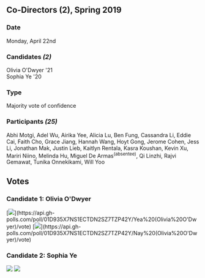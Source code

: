## Co-Directors (2), Spring 2019
### Date
Monday, April 22nd
### Candidates *(2)*
Olivia O'Dwyer '21
<br>Sophia Ye '20
### Type
Majority vote of confidence
### Participants *(25)*
Abhi Motgi, Adel Wu, Airika Yee, Alicia Lu, Ben Fung, Cassandra Li, Eddie Cai, Faith Cho, Grace Jiang, Hannah Wang, Hoyt Gong, Jerome Cohen, Jess Li, Jonathan Mak, Justin Lieb, Kaitlyn Rentala, Kasra Koushan, Kevin Xu, Mariri Niino, Melinda Hu, Miguel De Armas<sup>(absentee)</sup>, Qi Linzhi, Rajvi Gemawat, Tunika Onnekikami, Will Yoo

## Votes
### Candidate 1: Olivia O'Dwyer
[![](https://api.gh-polls.com/poll/01D935X7NS1ECTDN2SZ7TZP42Y/Yea%20(Olivia%20O'Dwyer))](https://api.gh-polls.com/poll/01D935X7NS1ECTDN2SZ7TZP42Y/Yea%20(Olivia%20O'Dwyer)/vote)
[![](https://api.gh-polls.com/poll/01D935X7NS1ECTDN2SZ7TZP42Y/Nay%20(Olivia%20O'Dwyer))](https://api.gh-polls.com/poll/01D935X7NS1ECTDN2SZ7TZP42Y/Nay%20(Olivia%20O'Dwyer)/vote)
### Candidate 2: Sophia Ye
[![](https://api.gh-polls.com/poll/01D935R4S2871AP7SDZ43FSWKT/Yea%20(Sophia%20Ye))](https://api.gh-polls.com/poll/01D935R4S2871AP7SDZ43FSWKT/Yea%20(Sophia%20Ye)/vote)
[![](https://api.gh-polls.com/poll/01D935R4S2871AP7SDZ43FSWKT/Nay%20(Sophia%20Ye))](https://api.gh-polls.com/poll/01D935R4S2871AP7SDZ43FSWKT/Nay%20(Sophia%20Ye)/vote)
